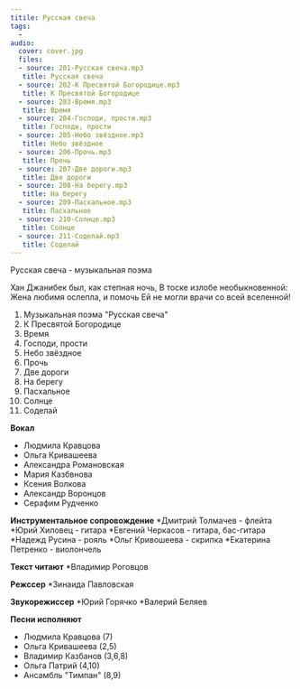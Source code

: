 ```yaml
---
titile: Русская свеча
tags:
  - 
audio:
  cover: cover.jpg
  files:
  - source: 201-Русская свеча.mp3
   title: Русская свеча
  - source: 202-К Пресвятой Богородице.mp3
   title: К Пресвятой Богородице
  - source: 203-Время.mp3
   title: Время
  - source: 204-Господи, прости.mp3
   title: Господи, прости
  - source: 205-Небо звёздное.mp3
   title: Небо звёздное
  - source: 206-Прочь.mp3
   title: Прочь
  - source: 207-Две дороги.mp3
   title: Две дороги
  - source: 208-На берегу.mp3
   title: На берегу
  - source: 209-Пасхальное.mp3
   title: Пасхальное
  - source: 210-Солнце.mp3
   title: Солнце
  - source: 211-Соделай.mp3
   title: Соделай
---
```

Русская свеча - музыкальная поэма

Хан Джанибек был, как степная ночь,
В тоске излобе необыкновенной:
Жена любимя ослепла, и помочь
Ей не могли врачи со всей вселенной! 

01. Музыкальная поэма "Русская свеча"
02. К Пресвятой Богородице
03. Время
04. Господи, прости
05. Небо звёздное
06. Прочь
07. Две дороги
08. На берегу
09. Пасхальное
10. Солнце
11. Соделай   

**Вокал** 
  * Людмила Кравцова
  * Ольга Кривашеева
  * Александра Романовская
  * Мария Казбвнова
  * Ксения Волкова
  * Александр Воронцов
  * Серафим Рудченко

**Инструментальное сопровождение** 
 *Дмитрий Толмачев - флейта
 *Юрий Хиловец - гитара
 *Евгений Черкасов - гитара, бас-гитара
 *Надежд Русина - рояль
 *Ольг Кривошеева - скрипка
 *Екатерина Петренко - виолончель

**Текст читают** 
 *Владимир Роговцов

**Режссер** 
 *Зинаида Павловская

**Звукорежиссер** 
 *Юрий Горячко
 *Валерий Беляев

 **Песни исполняют** 
  * Людмила Кравцова (7)
  * Ольга Кривашеева (2,5)
  * Владимир Казбанов (3,6,8)
  * Ольга Патрий (4,10)
  * Ансамбль "Тимпан" (8,9)